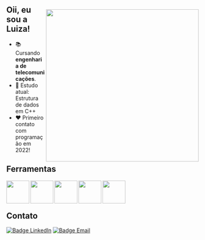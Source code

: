   <img style="margin-top: 40px;" align="right" width="400px" src="https://cdn.discordapp.com/attachments/978456290428862516/1026273770438139985/octocat-1664753123951.png">
  
## Oii, eu sou a Luiza!
- 📚 Cursando **engenharia de telecomunicações**.
- 🌱 Estudo atual: Estrutura de dados em C++
- ❤ Primeiro contato com programação em 2022!
## Ferramentas 
<img align="left" width="60px" src="https://cdn.jsdelivr.net/gh/devicons/devicon/icons/cplusplus/cplusplus-original.svg">
<img align="left" width="60px" src="https://cdn.jsdelivr.net/gh/devicons/devicon/icons/mysql/mysql-original-wordmark.svg">
<img align="left" width="60px" src="https://cdn.jsdelivr.net/gh/devicons/devicon/icons/linux/linux-original.svg">
<img align="left" width="60px" src="https://cdn.jsdelivr.net/gh/devicons/devicon/icons/git/git-original.svg">
<img align="left" width="60px" src="https://cdn.jsdelivr.net/gh/devicons/devicon/icons/slack/slack-original.svg">
<br> <br> <br>

## Contato

[![Badge LinkedIn](https://img.shields.io/badge/LinkedIn-0077B5?style=for-the-badge&logo=linkedin&logoColor=white)](https://www.linkedin.com/in/luizakuze/)
[![Badge Email](https://img.shields.io/badge/Gmail-D14836?style=for-the-badge&logo=gmail&logoColor=white)](https://mail.google.com/mail/u/1/#inbox?compose=CllgCJqVwxSmtGThKZnfBgdCPKCtRrGPrbPKtKwJgPrsQGVjVVldMfjCwPrVfBBGmVgrFqSGnBV)
